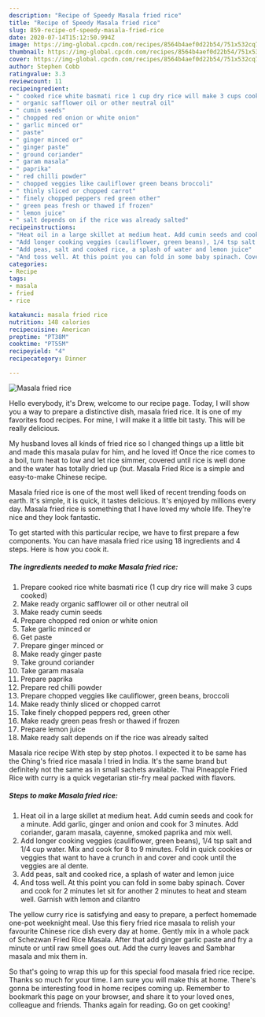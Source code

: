 ```yaml
---
description: "Recipe of Speedy Masala fried rice"
title: "Recipe of Speedy Masala fried rice"
slug: 859-recipe-of-speedy-masala-fried-rice
date: 2020-07-14T15:12:50.994Z
image: https://img-global.cpcdn.com/recipes/8564b4aef0d22b54/751x532cq70/masala-fried-rice-recipe-main-photo.jpg
thumbnail: https://img-global.cpcdn.com/recipes/8564b4aef0d22b54/751x532cq70/masala-fried-rice-recipe-main-photo.jpg
cover: https://img-global.cpcdn.com/recipes/8564b4aef0d22b54/751x532cq70/masala-fried-rice-recipe-main-photo.jpg
author: Stephen Cobb
ratingvalue: 3.3
reviewcount: 11
recipeingredient:
- " cooked rice white basmati rice 1 cup dry rice will make 3 cups cooked"
- " organic safflower oil or other neutral oil"
- " cumin seeds"
- " chopped red onion or white onion"
- " garlic minced or"
- " paste"
- " ginger minced or"
- " ginger paste"
- " ground coriander"
- " garam masala"
- " paprika"
- " red chilli powder"
- " chopped veggies like cauliflower green beans broccoli"
- " thinly sliced or chopped carrot"
- " finely chopped peppers red green other"
- " green peas fresh or thawed if frozen"
- " lemon juice"
- " salt depends on if the rice was already salted"
recipeinstructions:
- "Heat oil in a large skillet at medium heat. Add cumin seeds and cook for a minute. Add garlic, ginger and onion and cook for 3 minutes. Add coriander, garam masala, cayenne, smoked paprika and mix well."
- "Add longer cooking veggies (cauliflower, green beans), 1/4 tsp salt and 1/4 cup water. Mix and cook for 8 to 9 minutes. Fold in quick cookies or veggies that want to have a crunch in and cover and cook until the veggies are al dente."
- "Add peas, salt and cooked rice, a splash of water and lemon juice"
- "And toss well. At this point you can fold in some baby spinach. Cover and cook for 2 minutes let sit for another 2 minutes to heat and steam well. Garnish with lemon and cilantro"
categories:
- Recipe
tags:
- masala
- fried
- rice

katakunci: masala fried rice 
nutrition: 148 calories
recipecuisine: American
preptime: "PT38M"
cooktime: "PT55M"
recipeyield: "4"
recipecategory: Dinner

---
```



![Masala fried rice](https://img-global.cpcdn.com/recipes/8564b4aef0d22b54/751x532cq70/masala-fried-rice-recipe-main-photo.jpg)

Hello everybody, it's Drew, welcome to our recipe page. Today, I will show you a way to prepare a distinctive dish, masala fried rice. It is one of my favorites food recipes. For mine, I will make it a little bit tasty. This will be really delicious.

My husband loves all kinds of fried rice so I changed things up a little bit and made this masala pulav for him, and he loved it! Once the rice comes to a boil, turn heat to low and let rice simmer, covered until rice is well done and the water has totally dried up (but. Masala Fried Rice is a simple and easy-to-make Chinese recipe.

Masala fried rice is one of the most well liked of recent trending foods on earth. It's simple, it is quick, it tastes delicious. It's enjoyed by millions every day. Masala fried rice is something that I have loved my whole life. They're nice and they look fantastic.


To get started with this particular recipe, we have to first prepare a few components. You can have masala fried rice using 18 ingredients and 4 steps. Here is how you cook it.

<!--inarticleads1-->

##### The ingredients needed to make Masala fried rice:

1. Prepare  cooked rice white basmati rice (1 cup dry rice will make 3 cups cooked)
1. Make ready  organic safflower oil or other neutral oil
1. Make ready  cumin seeds
1. Prepare  chopped red onion or white onion
1. Take  garlic minced or
1. Get  paste
1. Prepare  ginger minced or
1. Make ready  ginger paste
1. Take  ground coriander
1. Take  garam masala
1. Prepare  paprika
1. Prepare  red chilli powder
1. Prepare  chopped veggies like cauliflower, green beans, broccoli
1. Make ready  thinly sliced or chopped carrot
1. Take  finely chopped peppers red, green other
1. Make ready  green peas fresh or thawed if frozen
1. Prepare  lemon juice
1. Make ready  salt depends on if the rice was already salted


Masala rice recipe With step by step photos. I expected it to be same has the Ching&#39;s fried rice masala I tried in India. It&#39;s the same brand but definitely not the same as in small sachets available. Thai Pineapple Fried Rice with curry is a quick vegetarian stir-fry meal packed with flavors. 

<!--inarticleads2-->

##### Steps to make Masala fried rice:

1. Heat oil in a large skillet at medium heat. Add cumin seeds and cook for a minute. Add garlic, ginger and onion and cook for 3 minutes. Add coriander, garam masala, cayenne, smoked paprika and mix well.
1. Add longer cooking veggies (cauliflower, green beans), 1/4 tsp salt and 1/4 cup water. Mix and cook for 8 to 9 minutes. Fold in quick cookies or veggies that want to have a crunch in and cover and cook until the veggies are al dente.
1. Add peas, salt and cooked rice, a splash of water and lemon juice
1. And toss well. At this point you can fold in some baby spinach. Cover and cook for 2 minutes let sit for another 2 minutes to heat and steam well. Garnish with lemon and cilantro


The yellow curry rice is satisfying and easy to prepare, a perfect homemade one-pot weeknight meal. Use this fiery fried rice masala to relish your favourite Chinese rice dish every day at home. Gently mix in a whole pack of Schezwan Fried Rice Masala. After that add ginger garlic paste and fry a minute or until raw smell goes out. Add the curry leaves and Sambhar masala and mix them in. 

So that's going to wrap this up for this special food masala fried rice recipe. Thanks so much for your time. I am sure you will make this at home. There's gonna be interesting food in home recipes coming up. Remember to bookmark this page on your browser, and share it to your loved ones, colleague and friends. Thanks again for reading. Go on get cooking!
